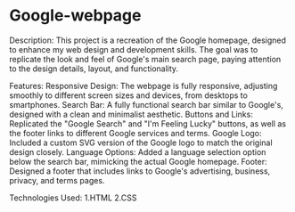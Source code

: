 # Google-webpage
Description:
This project is a recreation of the Google homepage, designed to enhance my web design and development skills. The goal was to replicate the look and feel of Google's main search page, paying attention to the design details, layout, and functionality.

Features:
Responsive Design: The webpage is fully responsive, adjusting smoothly to different screen sizes and devices, from desktops to smartphones.
Search Bar: A fully functional search bar similar to Google's, designed with a clean and minimalist aesthetic.
Buttons and Links: Replicated the "Google Search" and "I'm Feeling Lucky" buttons, as well as the footer links to different Google services and terms.
Google Logo: Included a custom SVG version of the Google logo to match the original design closely.
Language Options: Added a language selection option below the search bar, mimicking the actual Google homepage.
Footer: Designed a footer that includes links to Google's advertising, business, privacy, and terms pages.

Technologies Used:
1.HTML
2.CSS
